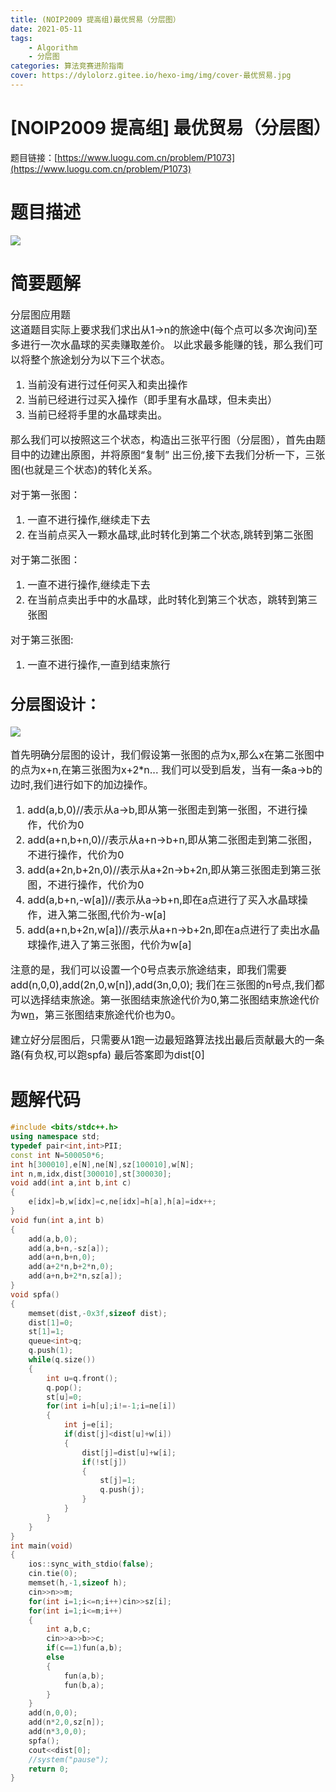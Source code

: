```yaml
---
title: (NOIP2009 提高组)最优贸易（分层图）
date: 2021-05-11
tags: 
    - Algorithm
    - 分层图
categories: 算法竞赛进阶指南
cover: https://dylolorz.gitee.io/hexo-img/img/cover-最优贸易.jpg
---
```


# [NOIP2009 提高组] 最优贸易（分层图）

题目链接：[https://www.luogu.com.cn/problem/P1073](https://www.luogu.com.cn/problem/P1073)

# 题目描述

![](https://dylolorz.gitee.io/hexo-img/img/题意-最优贸易.png)

# 简要题解
<font size="3">
分层图应用题<br/>
这道题目实际上要求我们求出从1->n的旅途中(每个点可以多次询问)至多进行一次水晶球的买卖赚取差价。
以此求最多能赚的钱，那么我们可以将整个旅途划分为以下三个状态。

1. 当前没有进行过任何买入和卖出操作
2. 当前已经进行过买入操作（即手里有水晶球，但未卖出）
3. 当前已经将手里的水晶球卖出。

那么我们可以按照这三个状态，构造出三张平行图（分层图），首先由题目中的边建出原图，并将原图“复制”
出三份,接下去我们分析一下，三张图(也就是三个状态)的转化关系。

对于第一张图：

1. 一直不进行操作,继续走下去
2. 在当前点买入一颗水晶球,此时转化到第二个状态,跳转到第二张图

对于第二张图：

1. 一直不进行操作,继续走下去
2. 在当前点卖出手中的水晶球，此时转化到第三个状态，跳转到第三张图

对于第三张图:

1. 一直不进行操作,一直到结束旅行

## 分层图设计：
![](https://dylolorz.gitee.io/hexo-img/img/结构图-最优贸易.png)

首先明确分层图的设计，我们假设第一张图的点为x,那么x在第二张图中的点为x+n,在第三张图为x+2*n...
我们可以受到启发，当有一条a->b的边时,我们进行如下的加边操作。

1. add(a,b,0)//表示从a->b,即从第一张图走到第一张图，不进行操作，代价为0
2. add(a+n,b+n,0)//表示从a+n->b+n,即从第二张图走到第二张图，不进行操作，代价为0
3. add(a+2n,b+2n,0)//表示从a+2n->b+2n,即从第三张图走到第三张图，不进行操作，代价为0
4. add(a,b+n,-w[a])//表示从a->b+n,即在a点进行了买入水晶球操作，进入第二张图,代价为-w[a]
5. add(a+n,b+2n,w[a])//表示从a+n->b+2n,即在a点进行了卖出水晶球操作,进入了第三张图，代价为w[a]

注意的是，我们可以设置一个0号点表示旅途结束，即我们需要add(n,0,0),add(2n,0,w[n]),add(3n,0,0);
我们在三张图的n号点,我们都可以选择结束旅途。第一张图结束旅途代价为0,第二张图结束旅途代价为w[n](
我们也可以选择不出售结束，但是出售必定更加好)，第三张图结束旅途代价也为0。

建立好分层图后，只需要从1跑一边最短路算法找出最后贡献最大的一条路(有负权,可以跑spfa)
最后答案即为dist[0]</font>

# 题解代码
```cpp
#include <bits/stdc++.h>
using namespace std;
typedef pair<int,int>PII;
const int N=500050*6;
int h[300010],e[N],ne[N],sz[100010],w[N];
int n,m,idx,dist[300010],st[300030];
void add(int a,int b,int c)
{
    e[idx]=b,w[idx]=c,ne[idx]=h[a],h[a]=idx++;
}
void fun(int a,int b)
{
    add(a,b,0);
    add(a,b+n,-sz[a]);
    add(a+n,b+n,0);
    add(a+2*n,b+2*n,0);
    add(a+n,b+2*n,sz[a]);
}
void spfa()
{
    memset(dist,-0x3f,sizeof dist);
    dist[1]=0;
    st[1]=1;
    queue<int>q;
    q.push(1);
    while(q.size())
    {
        int u=q.front();
        q.pop();
        st[u]=0;
        for(int i=h[u];i!=-1;i=ne[i])
        {
            int j=e[i];
            if(dist[j]<dist[u]+w[i])
            {
                dist[j]=dist[u]+w[i];
                if(!st[j])
                {
                    st[j]=1;
                    q.push(j);
                }
            }
        }
    }
}
int main(void)
{
    ios::sync_with_stdio(false);
    cin.tie(0);
    memset(h,-1,sizeof h);
    cin>>n>>m;
    for(int i=1;i<=n;i++)cin>>sz[i];
    for(int i=1;i<=m;i++)
    {
        int a,b,c;
        cin>>a>>b>>c;
        if(c==1)fun(a,b);
        else
        {
            fun(a,b);
            fun(b,a);
        }
    }
    add(n,0,0);
    add(n*2,0,sz[n]);
    add(n*3,0,0);
    spfa();
    cout<<dist[0];
    //system("pause");
    return 0;
}
```
